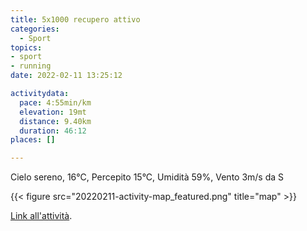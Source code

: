 ```yaml
---
title: 5x1000 recupero attivo
categories: 
  - Sport
topics: 
- sport
- running
date: 2022-02-11 13:25:12

activitydata:
  pace: 4:55min/km
  elevation: 19mt
  distance: 9.40km
  duration: 46:12
places: []

---
```


Cielo sereno, 16°C, Percepito 15°C, Umidità 59%, Vento 3m/s da S

<!--more-->

{{<  figure src="20220211-activity-map_featured.png" title="map" >}}

[Link all'attività](https://strava.com/activities/6665989474).
